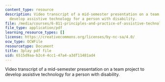 ```yaml
---
content_type: resource
description: Video transcript of a mid-semester presentation on a team project to
  develop assistive technology for a person with disability.
file: /media/courses/6-811-principles-and-practice-of-assistive-technology-fall-2014/6515d9aab2c44cc147a4a3df11481ad4_EWjWv1YBB7A.pdf
file_type: application/pdf
learning_resource_types: []
license: https://creativecommons.org/licenses/by-nc-sa/4.0/
ocw_type: OCWFile
resourcetype: Document
title: 3play pdf file
uid: 6515d9aa-b2c4-4cc1-47a4-a3df11481ad4
---
```

Video transcript of a mid-semester presentation on a team project to develop assistive technology for a person with disability.